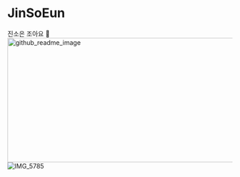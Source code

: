 # JinSoEun
진소은 조아요 🍎
<img width="1564" height="280" alt="github_readme_image" src="https://github.com/user-attachments/assets/f59e3cb3-34a2-4633-8543-444cf6fbc978" />
![IMG_5785](https://github.com/user-attachments/assets/7d9eedbb-cdcf-497a-bbd1-8f1ba4747c61)
